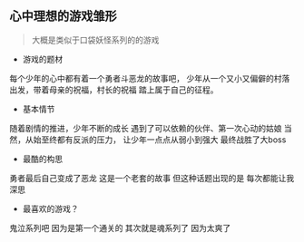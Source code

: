 ## 心中理想的游戏雏形

> 大概是类似于口袋妖怪系列的的游戏


* 游戏的题材

每个少年的心中都有着一个勇者斗恶龙的故事吧，
少年从一个又小又偏僻的村落出发，带着母亲的祝福，村长的祝福
踏上属于自己的征程。

* 基本情节

随着剧情的推进，少年不断的成长
遇到了可以依赖的伙伴、第一次心动的姑娘
当然，从始至终都有反派的压力，
让少年一点点从弱小到强大
最终战胜了大boss

* 最酷的构思

勇者最后自己变成了恶龙
这是一个老套的故事
但这种话题出现的是
每次都能让我深思

* 最喜欢的游戏？

鬼泣系列吧
因为是第一个通关的
其次就是魂系列了
因为太爽了
